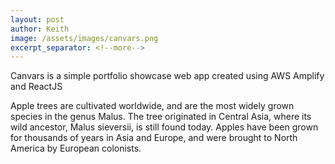 ```yaml
---
layout: post
author: Keith
image: /assets/images/canvars.png
excerpt_separator: <!--more-->
---
```

Canvars is a simple portfolio showcase web app created using AWS Amplify and ReactJS
<!--more-->

Apple trees are cultivated worldwide, and are the most widely grown
species in the genus Malus. The tree originated in Central Asia, where
its wild ancestor, Malus sieversii, is still found today. Apples have
been grown for thousands of years in Asia and Europe, and were brought
to North America by European colonists.